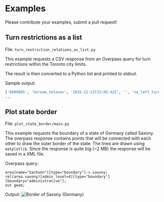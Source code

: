 # Examples

Please contribute your examples, submit a pull request!

## Turn restrictions as a list

File: `turn_restriction_relations_as_list.py`

This example requests a CSV response from an Overpass query for turn restrictions within the Toronto city limits.

The result is then converted to a Python list and printed to stdout.

Sample output:

```python
['6809605', 'hoream_telenav', '2016-12-21T15:05:42Z', '', 'no_left_turn'], 
...
```

## Plot state border

File: `plot_state_border/main.py`

This example requests the boundary of a state of Germany called Saxony. The overpass response contains points that will be connected with each other to draw the outer border of the state. The lines are drawn using `matplotlib`.
Since the response is quite big (~2 MB) the response will be saved in a XML file.

Overpass query:
```osm
area[name="Sachsen"][type="boundary"]->.saxony;
rel(area.saxony)[admin_level=4][type="boundary"][boundary="administrative"];
out geom;
```

Output:
![Border of Saxony (Germany)](plot_state_border/output.png)

